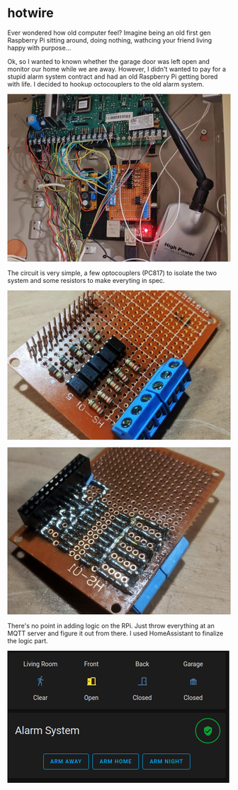 # hotwire
Ever wondered how old computer feel? Imagine being an old first gen Raspberry Pi sitting around, doing nothing, wathcing your friend living happy with purpose... 

Ok, so I wanted to known whether the garage door was left open and monitor our home while we are away. However, I didn't wanted to pay for a stupid alarm system contract and had an old Raspberry Pi getting bored with life. I decided to hookup octocouplers to the old alarm system.

![installed]

The circuit is very simple, a few optocouplers (PC817) to isolate the two system and some resistors to make everyting in spec. 

![front]

![back]

There's no point in adding logic on the RPi. Just throw everything at an MQTT server and figure it out from there. I used HomeAssistant to finalize the logic part.

![result]

[installed]:https://github.com/northox/hotwire/raw/master/installed.jpeg "Old Alarm System with rpi board and shield"
[front]:https://github.com/northox/hotwire/raw/master/front.jpeg "Front of shield"
[back]:https://github.com/northox/hotwire/raw/master/back.jpeg "back of shield"
[result]:https://github.com/northox/hotwire/raw/master/result.png "Result"
